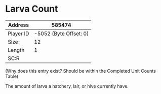 #  Larva Count
Address   | 585474
----------|-------------
Player ID | -5052 (Byte Offset: 0)
Size 	  | 12
Length 	  | 1
SC:R      | 

(Why does this entry exist? Should be within the Completed Unit Counts Table)

The amount of larva a hatchery, lair, or hive currently have.
